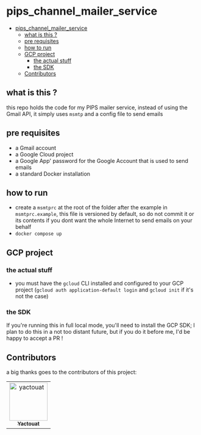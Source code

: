 # pips_channel_mailer_service

<!-- TOC -->

- [pips_channel_mailer_service](#pips_channel_mailer_service)
  - [what is this ?](#what-is-this-)
  - [pre requisites](#pre-requisites)
  - [how to run](#how-to-run)
  - [GCP project](#gcp-project)
    - [the actual stuff](#the-actual-stuff)
    - [the SDK](#the-sdk)
  - [Contributors](#contributors)

<!-- /TOC -->

## what is this ?

this repo holds the code for my PIPS mailer service, instead of using the Gmail API, it simply uses `msmtp` and a config file to send emails

## pre requisites

- a Gmail account
- a Google Cloud project
- a Google App' password for the Google Account that is used to send emails
- a standard Docker installation

## how to run

- create a `msmtprc` at the root of the folder after the example in `msmtprc.example`, this file is versioned by default, so do not commit it or its contents if you dont want the whole Internet to send emails on your behalf
- `docker compose up`

## GCP project

### the actual stuff

- you must have the `gcloud` CLI installed and configured to your GCP project (`gcloud auth application-default login` and `gcloud init` if it's not the case)

### the SDK

If you're running this in full local mode, you'll need to install the GCP SDK; I plan to do this in a not too distant future, but if you do it before me, I'd be happy to accept a PR !

## Contributors

a big thanks goes to the contributors of this project:

<table>
<tbody>
    <tr>
        <td align="center"><a href="https://github.com/yactouat"><img src="https://avatars.githubusercontent.com/u/37403808?v=4" width="100px;" alt="yactouat"/><br /><sub><b>Yactouat</b></sub></a><br /><a href="https://github.com/yactouat"></td>
    </tr>
</tbody>
</table>
